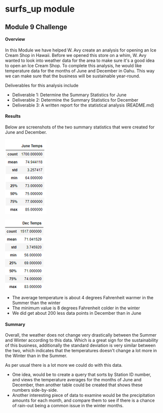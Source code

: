 # surfs_up module
## Module 9 Challenge

#### Overview
In this Module we have helped W. Avy create an analysis for opening an Ice Cream Shop in Hawaii. Before we opened this store on a whim, W. Avy wanted to look into weather data for the area to make sure it's a good idea to open an Ice Cream Shop. To complete this analysis, he would like temperature data for the months of June and December in Oahu. This way we can make sure that the business will be sustainable year-round. 

Deliverables for this analysis include
* Deliverable 1: Determine the Summary Statistics for June
* Deliverable 2: Determine the Summary Statistics for December
* Deliverable 3: A written report for the statistical analysis (README.md)
#### Results
Below are screenshots of the two summary statistics that were created for June and December.

![Guess this didn't work](https://github.com/jkehm/surfs_up/blob/main/June%20Summary%20Statistics.png)
 
![Guess this didn't work](https://github.com/jkehm/surfs_up/blob/main/December%20Summary%20Statistics.png)


* The average temperature is about 4 degrees Fahrenheit warmer in the Summer than the winter
* The minimum value is 8 degrees Fahrenheit colder in the winter
* We did get about 200 less data points in December than in June


#### Summary
Overall, the weather does not change very drastically between the Summer and Winter according to this data. Which is a great sign for the sustainability of this business, additionally the standard deviation is very similar between the two, which indicates that the temperatures doesn't change a lot more in the Winter than in the Summer. 

As per usual there is a lot more we could do with this data. 
* One idea, would be to create a query that sorts by Station ID number, and views the temperature averages for the months of June and December, then another table could be created that shows these numbers side-by-side.
* Another interesting piece of data to examine would be the precipitation amounts for each month, and compare them to see if there is a chance of rain-out being a common issue in the winter months.
